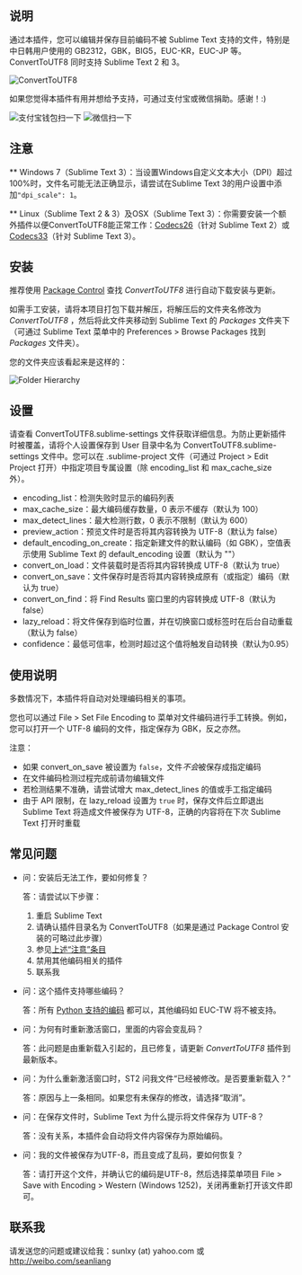 说明
------------------
通过本插件，您可以编辑并保存目前编码不被 Sublime Text 支持的文件，特别是中日韩用户使用的 GB2312，GBK，BIG5，EUC-KR，EUC-JP 等。ConvertToUTF8 同时支持 Sublime Text 2 和 3。

![ConvertToUTF8](https://seanliang.github.io/donate/ConvertToUTF8.gif)

如果您觉得本插件有用并想给予支持，可通过支付宝或微信捐助。感谢！:)

![支付宝钱包扫一下](https://seanliang.github.io/donate/ap.png) ![微信扫一下](https://seanliang.github.io/donate/wx.png)


注意
------------------
** Windows 7（Sublime Text 3）：当设置Windows自定义文本大小（DPI）超过100%时，文件名可能无法正确显示，请尝试在Sublime Text 3的用户设置中添加`"dpi_scale": 1`。

** Linux（Sublime Text 2 & 3）及OSX（Sublime Text 3）：你需要安装一个额外插件以便ConvertToUTF8能正常工作：[Codecs26](https://github.com/seanliang/Codecs26)（针对 Sublime Text 2）或 [Codecs33](https://github.com/seanliang/Codecs33)（针对 Sublime Text 3）。

安装
------------------
推荐使用 [Package Control](https://sublime.wbond.net/installation) 查找 *ConvertToUTF8* 进行自动下载安装与更新。

如需手工安装，请将本项目打包下载并解压，将解压后的文件夹名修改为 *ConvertToUTF8* ，然后将此文件夹移动到 Sublime Text 的 *Packages* 文件夹下（可通过 Sublime Text 菜单中的 Preferences > Browse Packages 找到 *Packages* 文件夹）。

您的文件夹应该看起来是这样的：

![Folder Hierarchy](http://dl.dropboxusercontent.com/u/31937639/ConvertToUTF8/hierarchy.png)

设置
------------------
请查看 ConvertToUTF8.sublime-settings 文件获取详细信息。为防止更新插件时被覆盖，请将个人设置保存到 User 目录中名为 ConvertToUTF8.sublime-settings 文件中。您可以在 .sublime-project 文件（可通过 Project > Edit Project 打开）中指定项目专属设置（除 encoding_list 和 max_cache_size 外）。

* encoding_list：检测失败时显示的编码列表
* max_cache_size：最大编码缓存数量，0 表示不缓存（默认为 100）
* max_detect_lines：最大检测行数，0 表示不限制（默认为 600）
* preview_action：预览文件时是否将其内容转换为 UTF-8（默认为 false）
* default_encoding_on_create：指定新建文件的默认编码（如 GBK），空值表示使用 Sublime Text 的 default_encoding 设置（默认为 ""）
* convert_on_load：文件装载时是否将其内容转换成 UTF-8（默认为 true）
* convert_on_save：文件保存时是否将其内容转换成原有（或指定）编码（默认为 true）
* convert_on_find：将 Find Results 窗口里的内容转换成 UTF-8（默认为 false）
* lazy_reload：将文件保存到临时位置，并在切换窗口或标签时在后台自动重载（默认为 false）
* confidence：最低可信率，检测时超过这个值将触发自动转换（默认为0.95）

使用说明
------------------
多数情况下，本插件将自动对处理编码相关的事项。

您也可以通过 File > Set File Encoding to 菜单对文件编码进行手工转换。例如，您可以打开一个 UTF-8 编码的文件，指定保存为 GBK，反之亦然。

注意：
* 如果 convert_on_save 被设置为 `false`，文件*不会*被保存成指定编码
* 在文件编码检测过程完成前请勿编辑文件
* 若检测结果不准确，请尝试增大 max_detect_lines 的值或手工指定编码
* 由于 API 限制，在 lazy_reload 设置为 `true` 时，保存文件后立即退出 Sublime Text 将造成文件被保存为 UTF-8，正确的内容将在下次 Sublime Text 打开时重载

常见问题
------------------
* 问：安装后无法工作，要如何修复？

  答：请尝试以下步骤：
  1. 重启 Sublime Text
  2. 请确认插件目录名为 ConvertToUTF8（如果是通过 Package Control 安装的可略过此步骤）
  3. 参见[上述“注意”条目](#注意)
  4. 禁用其他编码相关的插件
  5. 联系我

* 问：这个插件支持哪些编码？

  答：所有 [Python 支持的编码](http://docs.python.org/library/codecs.html#standard-encodings) 都可以，其他编码如 EUC-TW 将不被支持。

* 问：为何有时重新激活窗口，里面的内容会变乱码？

  答：此问题是由重新载入引起的，且已修复，请更新 *ConvertToUTF8* 插件到最新版本。

* 问：为什么重新激活窗口时，ST2 问我文件“已经被修改。是否要重新载入？”

  答：原因与上一条相同。如果您有未保存的修改，请选择“取消”。

* 问：在保存文件时，Sublime Text 为什么提示将文件保存为 UTF-8？

  答：没有关系，本插件会自动将文件内容保存为原始编码。

* 问：我的文件被保存为UTF-8，而且变成了乱码，要如何恢复？

  答：请打开这个文件，并确认它的编码是UTF-8，然后选择菜单项目 File > Save with Encoding > Western (Windows 1252)，关闭再重新打开该文件即可。

联系我
------------------
请发送您的问题或建议给我：sunlxy (at) yahoo.com 或 http://weibo.com/seanliang
